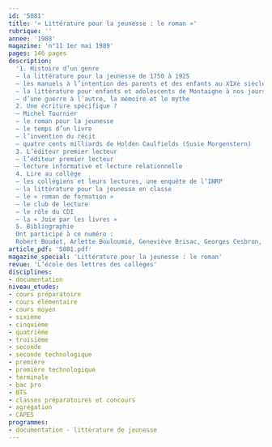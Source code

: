 ```yaml
---
id: '5081'
title: '« Littérature pour la jeunesse : le roman »'
rubrique: ''
annee: '1988'
magazine: 'n°11 1er mai 1989'
pages: 146 pages
description: 
  '1. Histoire d’un genre 
  – la littérature pour la jeunesse de 1750 à 1925 
  – les manuels à l’intention des parents et des enfants au XIXe siècle 
  – la littérature pour enfants et adolescents de Montaigne à nos jours 
  – d’une guerre à l’autre, la mémoire et le mythe
  2. Une écriture spécifique ? 
  – Michel Tournier 
  – le roman pour la jeunesse 
  – le temps d’un livre 
  – l’invention du récit 
  – quatre cents milliards de Holden Caulfields (Susie Morgenstern)
  3. L’éditeur premier lecteur 
  – l’éditeur premier lecteur 
  – lecture informative et lecture relationnelle
  4. Lire au collège 
  – les collégiens et leurs lectures, une enquête de l’INRP 
  – la littérature pour la jeunesse en classe 
  – le « roman de formation » 
  – le club de lecture 
  – le rôle du CDI 
  – la « Joie par les livres »
  5. Bibliographie
  Ont participé à ce numéro :
  Robert Boudet, Arlette Bouloumié, Geneviève Brisac, Georges Cesbron, Christiane Étévé, Jean Fabre, Claude Hubert, Arthur Hubschmid, Jean Joubert, André Labarrère, Denise Laboureau, Odile Lambert, Christian Loock, Francine de Martinoir, Susie Morgenstern, Marie-Aude Murail, Jean Perrot et Christian Poslaniec'
article_pdf: '5081.pdf'
magazine_special: 'Littérature pour la jeunesse : le roman'
revue: 'L’école des lettres des collèges'
disciplines:
- documentation
niveau_etudes:
- cours préparatoire
- cours élémentaire
- cours moyen
- sixième
- cinquième
- quatrième
- troisième
- seconde
- seconde technologique
- première
- première technologique
- terminale
- bac pro
- BTS
- classes préparatoires et concours
- agrégation
- CAPES
programmes:
- documentation - littérature de jeunesse
---
```


